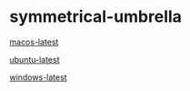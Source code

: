 # symmetrical-umbrella

[macos-latest](https://github.com/zwang20/symmetrical-umbrella/releases/download/latest-stable/macos-latest.zip)

[ubuntu-latest](https://github.com/zwang20/symmetrical-umbrella/releases/download/latest-stable/ubuntu-latest.zip)

[windows-latest](https://github.com/zwang20/symmetrical-umbrella/releases/download/latest-stable/windows-latest.zip)

